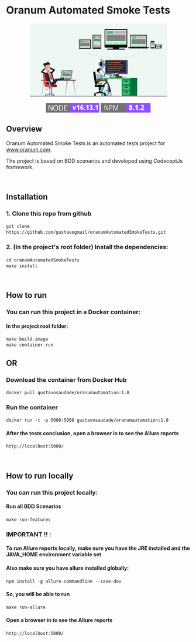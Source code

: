 # Oranum Automated Smoke Tests

<p align="center">
  <img src="./images/BannerAutomation.png" height="200" width="375" />
</p>

<div align="center">

<img src="./images/NodeVersion.png" />
<img src="./images/NpmVersion.png" />

</div>

## Overview

Oranum Automated Smoke Tests is an automated tests project for <a>www.oranum.com</a>. 

The project is based on BDD scenarios and developed using CodeceptJs framework.

<br/>

## Installation
### 1. Clone this repo from github
    git clone https://github.com/gustavogmail/oranumAutomatedSmokeTests.git
### 2. (In the project's root folder) Install the dependencies:
    cd oranumAutomatedSmokeTests 
    make install

<br/>

## How to run
### You can run this project in a Docker container:
#### In the project root folder:
    make build-image
    make container-run

## OR 

### Download the container from Docker Hub
    docker pull gustavosaudade/oranumautomation:1.0
### Run the container
    docker run -t -p 5000:5000 gustavosaudade/oranumautomation:1.0

#### After the tests conclusion, open a browser in to see the Allure reports
    http://localhost:5000/

<br/>

## How to run locally
### You can run this project locally:
#### Run all BDD Scenarios
    make run-features

### IMPORTANT !! :
#### To run Allure reports locally, make sure you have the JRE installed and the JAVA_HOME environment variable set
#### Also make sure you have allure installed globally:
    npm install -g allure-commandline --save-dev
#### So, you will be able to run
    make run-allure
#### Open a browser in to see the Allure reports
    http://localhost:5000/
